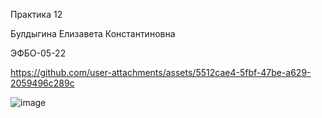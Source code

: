 Практика 12 

Булдыгина Елизавета Константиновна 

ЭФБО-05-22

https://github.com/user-attachments/assets/5512cae4-5fbf-47be-a629-2059496c289c


![image](https://github.com/user-attachments/assets/e3416179-e014-44de-87b5-558635c82919)


